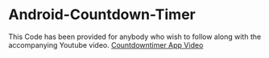 # Android-Countdown-Timer

This Code has been provided for anybody who wish to follow along with the accompanying Youtube video. 
[Countdowntimer App Video](https://youtu.be/8REwpfBMF2g)
